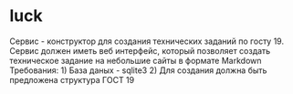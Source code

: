 # luck
Сервис - конструктор для создания технических заданий по госту 19. Сервис должен иметь веб интерфейс, который позволяет создать техническое задание на небольшие сайты в формате Markdown Требования: 1) База даных - sqlite3 2) Для создания должна быть предложена структура ГОСТ 19
